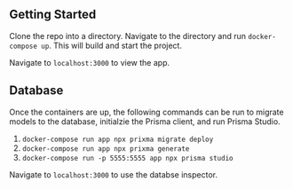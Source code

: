 ## Getting Started

Clone the repo into a directory. Navigate to the directory and run `docker-compose up`. This will build and start the project.

Navigate to `localhost:3000` to view the app.

## Database

Once the containers are up, the following commands can be run to migrate models to the database, initialzie the Prisma client, and run Prisma Studio.

1. `docker-compose run app npx prixma migrate deploy`
2. `docker-compose run app npx prixma generate`
3. `docker-compose run -p 5555:5555 app npx prisma studio`

Navigate to `localhost:3000` to use the databse inspector.
